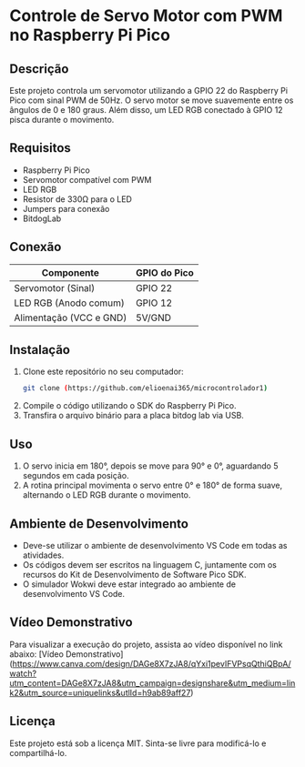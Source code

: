 # Controle de Servo Motor com PWM no Raspberry Pi Pico

## Descrição

Este projeto controla um servomotor utilizando a GPIO 22 do Raspberry Pi Pico com sinal PWM de 50Hz. O servo motor se move suavemente entre os ângulos de 0 e 180 graus. Além disso, um LED RGB conectado à GPIO 12 pisca durante o movimento.

## Requisitos

- Raspberry Pi Pico
- Servomotor compatível com PWM 
- LED RGB
- Resistor de 330Ω para o LED
- Jumpers para conexão
- BitdogLab

## Conexão

| Componente              | GPIO do Pico |
| ----------------------- | ------------ |
| Servomotor (Sinal)      | GPIO 22      |
| LED RGB (Anodo comum)   | GPIO 12      |
| Alimentação (VCC e GND) | 5V/GND       |

## Instalação

1. Clone este repositório no seu computador:
   ```sh
   git clone (https://github.com/elioenai365/microcontrolador1)
   ```
2. Compile o código utilizando o SDK do Raspberry Pi Pico.
3. Transfira o arquivo binário para a placa bitdog lab via USB.

## Uso

1. O servo inicia em 180°, depois se move para 90° e 0°, aguardando 5 segundos em cada posição.
2. A rotina principal movimenta o servo entre 0° e 180° de forma suave, alternando o LED RGB durante o movimento.



## Ambiente de Desenvolvimento

- Deve-se utilizar o ambiente de desenvolvimento VS Code em todas as atividades.
- Os códigos devem ser escritos na linguagem C, juntamente com os recursos do Kit de Desenvolvimento de Software Pico SDK.
- O simulador Wokwi deve estar integrado ao ambiente de desenvolvimento VS Code.

## Vídeo Demonstrativo

Para visualizar a execução do projeto, assista ao vídeo disponível no link abaixo:
[Vídeo Demonstrativo]
(https://www.canva.com/design/DAGe8X7zJA8/qYxi1pevIFVPsqQthiQBpA/watch?utm_content=DAGe8X7zJA8&utm_campaign=designshare&utm_medium=link2&utm_source=uniquelinks&utlId=h9ab89aff27)
## Licença

Este projeto está sob a licença MIT. Sinta-se livre para modificá-lo e compartilhá-lo.


